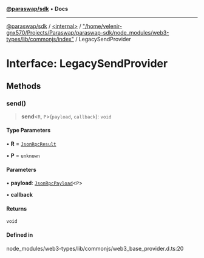 [**@paraswap/sdk**](../../../../README.md) • **Docs**

***

[@paraswap/sdk](../../../../globals.md) / [\<internal\>](../../../README.md) / ["/home/velenir-gnx570/Projects/Paraswap/paraswap-sdk/node\_modules/web3-types/lib/commonjs/index"](../README.md) / LegacySendProvider

# Interface: LegacySendProvider

## Methods

### send()

> **send**\<`R`, `P`\>(`payload`, `callback`): `void`

#### Type Parameters

• **R** = [`JsonRpcResult`](../../../type-aliases/JsonRpcResult.md)

• **P** = `unknown`

#### Parameters

• **payload**: [`JsonRpcPayload`](../../../type-aliases/JsonRpcPayload.md)\<`P`\>

• **callback**

#### Returns

`void`

#### Defined in

node\_modules/web3-types/lib/commonjs/web3\_base\_provider.d.ts:20
